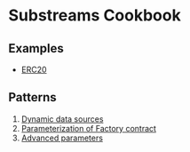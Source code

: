 # Substreams Cookbook

## Examples

- [ERC20](/examples/erc20)

## Patterns

1. [Dynamic data sources](patterns/1.%20Dynamic%20data%20sources.md)
2. [Parameterization of Factory contract](patterns/2.%20Parameterization%20of%20Factory%20contract.md)
3. [Advanced parameters](patterns/3.%20Advanced%20parameters.md)